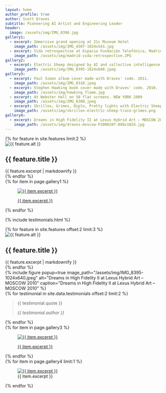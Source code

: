 ```yaml
---
layout: home
author_profile: true
author: Scott Draves
subtitle: Pioneering AI Artist and Engineering Leader
header:
  image: /assets/img/IMG_8396.jpg
gallery1:
  - excerpt: Immersive grand opening at 21c Museum Hotel
    image_path: /assets/img/IMG_4507-1024x543.jpg
  - excerpt: Vida retrospective at Espacio Fundación Telefónica, Madrid
    image_path: /assets/img/madrid-vida-retrospective.JPG
gallery2:
  - excerpt: Electric Sheep designed by AI and collective intelligence.
    image_path: /assets/img/IMG_8395-1024x640.jpeg 
gallery3:
  - excerpt: Paul Simon album cover made with Draves' code. 2011.
    image_path: /assets/img/IMG_8310.jpeg
  - excerpt: Stephen Hawking book cover made with Draves' code. 2010.
    image_path: /assets/img/hawking flame.jpg
  - excerpt: At Webster Hall on 50 flat screens. NEW YORK 2009
    image_path: /assets/img/IMG_8308.jpeg
  - excerpt: Skrillex, Grimes, Diplo, Pretty lights with Electric Sheep, summer tour 2012.
    image_path: /assets/img/skrillex-electric-sheep-train-grimes.png
gallery4:
  - excerpt: Dreams in High Fidelity II at Lexus Hybrid Art – MOSCOW 2010
    image_path: /assets/img/draves-moscow-P1000207-888x1024.jpg
---
```


<div class="feature__wrapper custom-features custom-features-first">
  {% for feature in site.features limit:2 %}
    <div class="feature__item custom-feature">
      <div class="archive__item">
        <div class="archive__item-icon">
          <img src="{{ feature.image_path | relative_url }}" alt="{{ feature.alt }}">
        </div>
        <div class="archive__item-body">
          <h2 class="archive__item-title">{{ feature.title }}</h2>
          <div class="archive__item-excerpt">
            {{ feature.excerpt | markdownify }}
          </div>
        </div>
      </div>
    </div>
  {% endfor %}
</div>

<div class="figure-row figure-row-two">
  {% for item in page.gallery1 %}
    <figure class="image-hover-effect">
      <a href="{{ item.image_path }}" class="image-popup" title="{{ item.excerpt }}">
        <img src="{{ item.image_path }}" alt="{{ item.excerpt }}">
        <figcaption>
          <p>{{ item.excerpt }}</p>
        </figcaption>
      </a>
    </figure>
  {% endfor %}
</div>


{% include testimonials.html %}


<div class="feature__wrapper custom-features">
   {% for feature in site.features offset:2 limit:3 %}
    <div class="feature__item custom-feature">
      <div class="archive__item">
        <div class="archive__item-icon">
          <img src="{{ feature.image_path | relative_url }}" alt="{{ feature.alt }}">
        </div>
        <div class="archive__item-body">
          <h2 class="archive__item-title">{{ feature.title }}</h2>
          <div class="archive__item-excerpt">
            {{ feature.excerpt | markdownify }}
          </div>
        </div>
      </div>
    </div>
  {% endfor %}
</div>


<div class="testimonials-gallery-row">
  <div class="gallery-column">
    {% include figure popup=true image_path="/assets/img/IMG_8395-1024x640.jpeg" alt="Dreams in High Fidelity II at Lexus Hybrid Art – MOSCOW 2010" caption="Dreams in High Fidelity II at Lexus Hybrid Art – MOSCOW 2010" %}
  </div>
  <div class="testimonials-column">
    {% for testimonial in site.data.testimonials offset:2 limit:2 %}
      <blockquote class="testimonial">
        <p>{{ testimonial.quote }}</p>
        <cite>{{ testimonial.author }}</cite>
      </blockquote>
    {% endfor %}
  </div>
</div>




<div class="figure-row">
  {% for item in page.gallery3 %}
    <figure class="image-hover-effect">
      <a href="{{ item.image_path }}" class="image-popup" title="{{ item.excerpt }}">
        <img src="{{ item.image_path }}" alt="{{ item.excerpt }}">
        <figcaption>
          <p>{{ item.excerpt }}</p>
        </figcaption>
      </a>
    </figure>
  {% endfor %}
</div>

<div class="figure-row-horizontal">
  {% for item in page.gallery4 limit:1 %}
    <figure>
      <div class="horizontal-image-container">
        <a href="{{ item.image_path }}" class="image-popup" title="{{ item.excerpt }}">
          <img src="{{ item.image_path }}" alt="{{ item.excerpt }}" class="horizontal-image">
        </a>
      </div>
      <figcaption>{{ item.excerpt }}</figcaption>
    </figure>
  {% endfor %}
</div>